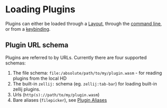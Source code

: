 # Loading Plugins
Plugins can either be loaded through a [Layout](./creating-a-layout.md#plugin), through the [command line](./zellij-plugin.md), or from a [keybinding](keybindings-possible-actions.md#launchorfocusplugin).

## Plugin URL schema
Plugins are referred to by URLs. Currently there are four supported schemas:
1. The file schema: `file:/absolute/path/to/my/plugin.wasm` - for reading plugins from the local HD
2. The built-in `zellij:` schema (eg. `zellij:tab-bar`) for loading built-in zellij plugins.
3. Urls (`http(s)://path/to/my/plugin.wasm`)
4. Bare aliases (`filepicker`), see [Plugin Aliases](./plugin-aliases.md)
